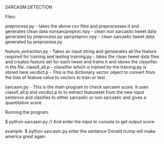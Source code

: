 SARCASM DETECTION

Files:

preprocess.py - takes the above csv files and preprocesses it and generates clean data
nonsarcpreproc.npy - clean non sarcastic tweet data generated by preprocess.py
sarcpreproc.npy - clean sarcastic tweet data generated by preprocess.py

feature_extraction.py - Takes an input string and genearates all the feature required for training and testing
training.py - takes the clean tweet data files and creates feature set for each tweet and trains it 
	      and stores the classifier in the file.
classif_all.p - classifier which is trained by the training.py is stored here
vecdict.p - This is the dictionary vector object to convert from the lists of feature value to vectors to train or test

sarcasm.py - This is the main program to check sarcasm score. It uses classif_all.p and vecdict.p to to extract featureset
       from the new input sentence and clasifies to either sarcastic or non sarcastic and gives a quantitative score


Running the program:

$ python sarcasm.py
// And enter the input to console to get output score

example:
$ python sarcasm.py 
enter the sentence
Donald trump will make america great again



